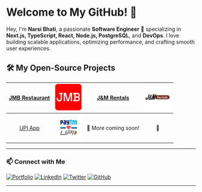 # Welcome to My GitHub! 👋

Hey, I'm **Narsi Bhati**, a passionate **Software Engineer** 🚀 specializing in **Next.js, TypeScript, React, Node.js, PostgreSQL**, and **DevOps**. I love building scalable applications, optimizing performance, and crafting smooth user experiences.

## 🛠️ My Open-Source Projects

| [JMB Restaurant][1] | <img src="https://raw.githubusercontent.com/NarsiBhati-Dev/NarsiBhati-Dev/master/assets/jmb-logo.png" width="70"> |   [J&M Rentals][3]   | <img src="https://raw.githubusercontent.com/NarsiBhati-Dev/NarsiBhati-Dev/master/assets/Jm-rentals.png" width="70"> |
| :-----------------: | :---------------------------------------------------------------------------------------------------------------: | :------------------: | :-----------------------------------------------------------------------------------------------------------------: |
|    [UPI App][5]     |   <img src="https://raw.githubusercontent.com/NarsiBhati-Dev/NarsiBhati-Dev/master/assets/UPI.png" width="70">    | 🚀 More coming soon! |                                                         🔧                                                          |

---

### 📫 Connect with Me

[![Portfolio](https://img.shields.io/badge/-Portfolio-000?style=for-the-badge&logo=vercel&logoColor=white)][7]
[![LinkedIn](https://img.shields.io/badge/-LinkedIn-0077B5?style=for-the-badge&logo=linkedin&logoColor=white)][8]
[![Twitter](https://img.shields.io/badge/-Twitter-1DA1F2?style=for-the-badge&logo=twitter&logoColor=white)][9]
[![GitHub](https://img.shields.io/badge/-GitHub-181717?style=for-the-badge&logo=github&logoColor=white)][10]

---

[1]: https://github.com/NarsiBhati-Dev/jmb_restaurant
[2]: https://raw.githubusercontent.com/NarsiBhati-Dev/NarsiBhati-Dev/master/assets/jmb-logo.png
[3]: https://github.com/NarsiBhati-Dev/jm_rentals_ltd
[4]: https://raw.githubusercontent.com/NarsiBhati-Dev/NarsiBhati-Dev/master/assets/Jm-rentals.png
[5]: https://github.com/NarsiBhati-Dev/paytm-full-stack
[6]: https://raw.githubusercontent.com/NarsiBhati-Dev/NarsiBhati-Dev/master/assets/UPI.png
[7]: https://your-portfolio-link.com
[8]: https://www.linkedin.com/in/narsi-bhati-b43459224/
[9]: https://x.com/NarsiBhati31
[10]: https://github.com/NarsiBhati-Dev
